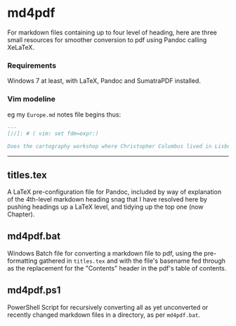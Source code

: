 md4pdf
======

For markdown files containing up to four level of heading, here are three small resources for smoother conversion to pdf using Pandoc calling XeLaTeX.

### Requirements
Windows 7 at least, with LaTeX, Pandoc and SumatraPDF installed.

### Vim modeline
eg my `Europe.md` notes file begins thus:
```markdown
---
[//]: # ( vim: set fdm=expr:)

Does the cartography workshop where Christopher Columbus lived in Lisbon still exist?
```
---
## titles.tex
A LaTeX pre-configuration file for Pandoc, included by way of explanation of the 4th-level markdown heading snag that I have resolved here by pushing headings up a LaTeX level, and tidying up the top one (now Chapter).

## md4pdf.bat
Windows Batch file for converting a markdown file to pdf, using the pre-formatting gathered in `titles.tex` and with the file's basename fed through as the replacement for the "Contents" header in the pdf's table of contents.

## md4pdf.ps1
PowerShell Script for recursively converting all as yet unconverted or recently changed markdown files in a directory, as per `md4pdf.bat`.

